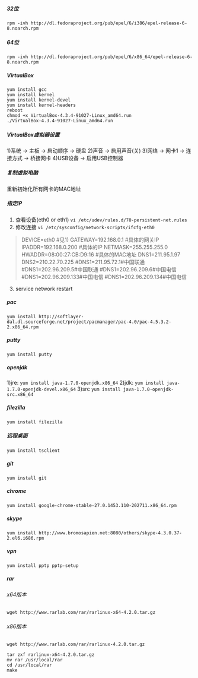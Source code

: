 ##### 32位
`rpm -ivh http://dl.fedoraproject.org/pub/epel/6/i386/epel-release-6-8.noarch.rpm`
##### 64位
`rpm -ivh http://dl.fedoraproject.org/pub/epel/6/x86_64/epel-release-6-8.noarch.rpm`

##### VirtualBox

```
yum install gcc 
yum install kernel
yum install kernel-devel 
yum install kernel-headers
reboot
chmod +x VirtualBox-4.3.4-91027-Linux_amd64.run
./VirtualBox-4.3.4-91027-Linux_amd64.run
```

##### VirtualBox虚拟器设置
1)系统 -> 主板 -> 启动顺序 -> 硬盘
2)声音 -> 启用声音(关)
3)网络 -> 网卡1 -> 连接方式 -> 桥接网卡
4)USB设备 -> 启用USB控制器

##### 复制虚拟电脑
重新初始化所有网卡的MAC地址

##### 指定IP
1) 查看设备(eth0 or eth1)
   `vi /etc/udev/rules.d/70-persistent-net.rules`
2) 修改连接
   `vi /etc/sysconfig/network-scripts/ifcfg-eth0`
> DEVICE=eth0    #见1)
GATEWAY=192.168.0.1      #具体的网关IP
IPADDR=192.168.0.200     #具体的IP
NETMASK=255.255.255.0
HWADDR=08:00:27:CB:D9:16 #具体的MAC地址
DNS1=211.95.1.97
DNS2=210.22.70.225
#DNS1=211.95.72.1#中国联通
#DNS1=202.96.209.5#中国联通
#DNS1=202.96.209.6#中国电信
#DNS1=202.96.209.133#中国电信
#DNS1=202.96.209.134#中国电信 

3) service network restart

##### pac
`yum install http://softlayer-dal.dl.sourceforge.net/project/pacmanager/pac-4.0/pac-4.5.3.2-2.x86_64.rpm`

##### putty
`yum install putty`

##### openjdk
1)jre:
`yum install java-1.7.0-openjdk.x86_64`
2)jdk:
`yum install java-1.7.0-openjdk-devel.x86_64`
3)src
`yum install java-1.7.0-openjdk-src.x86_64`


##### filezilla
`yum install filezilla`

##### 远程桌面
`yum install tsclient`

##### git
`yum install git`

##### chrome
`yum install google-chrome-stable-27.0.1453.110-202711.x86_64.rpm`

##### skype
`yum install http://www.bromosapien.net:8080/others/skype-4.3.0.37-2.el6.i686.rpm`

##### vpn
`yum install pptp pptp-setup`

##### rar
###### x64版本
`wget http://www.rarlab.com/rar/rarlinux-x64-4.2.0.tar.gz`
###### x86版本
`wget http://www.rarlab.com/rar/rarlinux-4.2.0.tar.gz`

```
tar zxf rarlinux-x64-4.2.0.tar.gz
mv rar /usr/local/rar
cd /usr/local/rar
make
```
